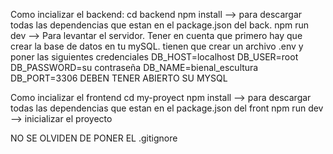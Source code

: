 Como incializar el backend:
      cd backend
      npm install --> para descargar todas las dependencias que estan en el package.json del back.
      npm run dev --> Para levantar el servidor.
      Tener en cuenta que primero hay que crear la base de datos en tu mySQL. 
      tienen que crear un archivo .env y poner las siguientes credenciales
            DB_HOST=localhost
            DB_USER=root
            DB_PASSWORD=su contraseña
            DB_NAME=bienal_escultura
            DB_PORT=3306
    DEBEN TENER ABIERTO SU MYSQL
    
Como incializar el frontend
    cd my-proyect
    npm install --> para descargar todas las dependencias que estan en el package.json del front
    npm run dev --> inicializar el proyecto
    


NO SE OLVIDEN DE PONER EL .gitignore


